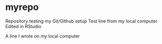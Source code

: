 # myrepo
Repository testing my Git/Github setup
Test line from my local computer
Edited in RStudio

A line I wrote on my local computer
